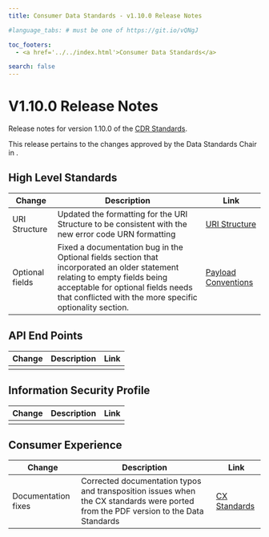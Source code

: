 ```yaml
---
title: Consumer Data Standards - v1.10.0 Release Notes

#language_tabs: # must be one of https://git.io/vQNgJ

toc_footers:
  - <a href='../../index.html'>Consumer Data Standards</a>

search: false
---
```


# V1.10.0 Release Notes
Release notes for version 1.10.0 of the [CDR Standards](../../index.html).

This release pertains to the changes approved by the Data Standards Chair in <Decision Proposal>.

## High Level Standards

|Change|Description|Link|
|------|-----------|----|
| URI Structure | Updated the formatting for the URI Structure to be consistent with the new error code URN formatting | [URI Structure](../../#uri-structure) |
| Optional fields | Fixed a documentation bug in the Optional fields section that incorporated an older statement relating to empty fields being acceptable for optional fields needs that conflicted with the more specific optionality section. | [Payload Conventions](../../#payload-conventions) |

## API End Points

|Change|Description|Link|
|------|-----------|----|
| | | |

## Information Security Profile
|Change|Description|Link|
|------|-----------|----|
|  |  |  |

## Consumer Experience

|Change|Description|Link|
|------|-----------|----|
| Documentation fixes | Corrected documentation typos and transposition issues when the CX standards were ported from the PDF version to the Data Standards |  [CX Standards](../../#business-consumer) |
